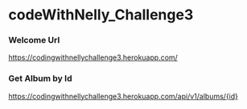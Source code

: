 # codeWithNelly_Challenge3

### Welcome Url 
https://codingwithnellychallenge3.herokuapp.com/

### Get Album by Id
https://codingwithnellychallenge3.herokuapp.com/api/v1/albums/{id}
